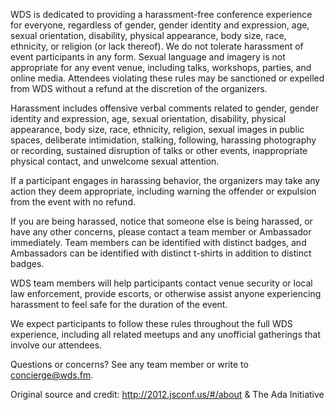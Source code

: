 WDS is dedicated to providing a harassment-free conference experience for everyone, regardless of gender, gender identity and expression, age, sexual orientation, disability, physical appearance, body size, race, ethnicity, or religion (or lack thereof). We do not tolerate harassment of event participants in any form. Sexual language and imagery is not appropriate for any event venue, including talks, workshops, parties, and online media. Attendees violating these rules may be sanctioned or expelled from WDS without a refund at the discretion of the organizers.

Harassment includes offensive verbal comments related to gender, gender identity and expression, age, sexual orientation, disability, physical appearance, body size, race, ethnicity, religion, sexual images in public spaces, deliberate intimidation, stalking, following, harassing photography or recording, sustained disruption of talks or other events, inappropriate physical contact, and unwelcome sexual attention.

If a participant engages in harassing behavior, the organizers may take any action they deem appropriate, including warning the offender or expulsion from the event with no refund.

If you are being harassed, notice that someone else is being harassed, or have any other concerns, please contact a team member or Ambassador immediately. Team members can be identified with distinct badges, and Ambassadors can be identified with distinct t-shirts in addition to distinct badges.

WDS team members will help participants contact venue security or local law enforcement, provide escorts, or otherwise assist anyone experiencing harassment to feel safe for the duration of the event.

We expect participants to follow these rules throughout the full WDS experience, including all related meetups and any unofficial gatherings that involve our attendees.

Questions or concerns? See any team member or write to concierge@wds.fm.

Original source and credit: http://2012.jsconf.us/#/about & The Ada Initiative
